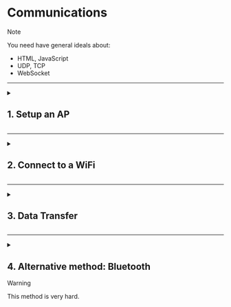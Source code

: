 # Communications

> [!NOTE]
> You need have general ideals about:
> - HTML, JavaScript
> - UDP, TCP
> - WebSocket

---
<details>
  <summary>

  ## 1. Setup an AP
  </summary>

> Setting up an Access Point (AP) with an ESP32 involves configuring the ESP32 to act as a Wi-Fi hotspot. Here's an example using the Arduino IDE and the ESP32 library:

1. **Select the ESP32 Board:**
   Go to "Tools" -> "Board" and select your ESP32 board from the list.

2. **Include Wi-Fi Library:**
   At the beginning of your Arduino sketch, include the Wi-Fi library:
   ```cpp
   #include <WiFi.h>
   ```

3. **Set AP Credentials:**
   Define the SSID and password for your Access Point:
   ```cpp
   const char* ssid = "your_AP_SSID";
   const char* password = "your_AP_PASSWORD";
   ```

4. **Setup Function:**
   In the `setup()` function, initialize serial communication and set up the ESP32 as an Access Point:
   ```cpp
   void setup() {
     Serial.begin(115200);

     // Set up Access Point
     WiFi.softAP(ssid, password);

     Serial.println("Access Point Started");
     Serial.print("IP Address: ");
     Serial.println(WiFi.softAPIP());
   }
   ```

5. **Loop Function (Optional):**
   You can add code in the `loop()` function for any continuous tasks.

6. **Upload and Monitor:**
   Upload the code to your ESP32 by clicking the upload button. Open the Serial Monitor (`Tools` -> `Serial Monitor`) to see the Access Point details.

Here's the complete example:

```cpp
#include <WiFi.h>

const char* ssid = "your_AP_SSID";
const char* password = "your_AP_PASSWORD";

void setup() {
  Serial.begin(115200);

  // Set up Access Point
  WiFi.softAP(ssid, password);

  Serial.println("Access Point Started");
  Serial.print("IP Address: ");
  Serial.println(WiFi.softAPIP());
}

void loop() {
  // Your code here (if needed)
}
```

Replace `"your_AP_SSID"` and `"your_AP_PASSWORD"` with the desired SSID and password for your Access Point. After uploading the code, open the Serial Monitor to see the Access Point details, including the assigned IP address.
</details>

---
<details>
  <summary>

  ## 2. Connect to a WiFi
  </summary>

> Connecting an ESP32 to a Wi-Fi network involves a few steps. Here's a basic example using the Arduino IDE and the ESP32 library. Make sure you have the ESP32 board support installed in your Arduino IDE.

1. **Select the ESP32 Board:**
   Go to "Tools" -> "Board" and select your ESP32 board from the list.

2. **Include Wi-Fi Library:**
   At the beginning of your Arduino sketch, include the Wi-Fi library:
   ```cpp
   #include <WiFi.h>
   ```

3. **Set Wi-Fi Credentials:**
   Define your Wi-Fi network credentials (SSID and password):
   ```cpp
   const char* ssid = "your_SSID";
   const char* password = "your_PASSWORD";
   ```

4. **Setup Function:**
   In the `setup()` function, initialize serial communication and connect to Wi-Fi:
   ```cpp
   void setup() {
     Serial.begin(115200);

     // Connect to Wi-Fi
     WiFi.begin(ssid, password);
     while (WiFi.status() != WL_CONNECTED) {
       delay(1000);
       Serial.println("Connecting to WiFi...");
     }

     Serial.println("Connected to WiFi");
   }
   ```

5. **Loop Function (Optional):**
   You can add code in the `loop()` function for any continuous tasks.

6. **Upload and Monitor:**
   Upload the code to your ESP32 by clicking the upload button. Open the Serial Monitor (`Tools` -> `Serial Monitor`) to see the connection status.

Here's the complete example:

```cpp
#include <WiFi.h>

const char* ssid = "your_SSID";
const char* password = "your_PASSWORD";

void setup() {
  Serial.begin(115200);

  // Connect to Wi-Fi
  WiFi.begin(ssid, password);
  while (WiFi.status() != WL_CONNECTED) {
    delay(1000);
    Serial.println("Connecting to WiFi...");
  }

  Serial.println("Connected to WiFi");
}

void loop() {
  // Your code here (if needed)
}
```

Replace `"your_SSID"` and `"your_PASSWORD"` with your Wi-Fi network credentials. After uploading the code, open the Serial Monitor to see the connection status.
</details>

---
<details>
  <summary>

  ## 3. Data Transfer
  </summary>

> UDP (User Datagram Protocol) and TCP (Transmission Control Protocol) are two of the most widely used protocols in computer networking, providing communication services for different types of applications. Both operate at the transport layer of the Internet Protocol (IP) suite and play crucial roles in facilitating data transfer across networks, but they have distinct characteristics and use cases.
<details>
  <summary>

  ### 3.1. Use UDP Method
  </summary>

**UDP (User Datagram Protocol):**
1. Connectionless: UDP is a connectionless protocol, meaning it does not establish a dedicated connection before sending data. Each packet is sent independently of previous packets.

2. Unreliable: Unlike TCP, UDP does not guarantee reliable data delivery. It does not use acknowledgments or retransmission, so there is no mechanism to ensure that data is received correctly.

3. No flow control: UDP does not implement flow control mechanisms. This can lead to congestion if the sender transmits data at a rate that exceeds the receiver's capacity.

4. No ordered data delivery: UDP does not guarantee the order of delivery. If multiple messages are sent, they may be received out of order by the application layer.

5. Low overhead: Because UDP lacks the reliability and control features of TCP, it has lower overhead. This makes it faster and more suitable for real-time applications where low latency is crucial.

6. Examples of applications: DNS (Domain Name System), DHCP (Dynamic Host Configuration Protocol), streaming media, online gaming, and VoIP (Voice over Internet Protocol) are examples of protocols that use UDP.

> [!WARNING]
> 1. Due to security reasons. Chrome cannot send UDP packages. As a result, this method require a sorce and a sink device.
> 2. The code is untested. But UDP method will have a better result than TCP(WebSocket).

**Code:** https://github.com/sysytwl/web-gamepad-for-esp32


</details>

<details>
  <summary>

  ### 3.2. Use WebSocket(TCP) Method
  </summary>

https://github.com/sysytwl/web-gamepad-for-esp32/tree/UoBRobotics_SumoRobotics_WebSocket
</details>

</details>

---
<details>
  <summary>

  ## 4. Alternative method: Bluetooth
  > [!WARNING]
  > This method is very hard.
  </summary>

1. `void setup()` is a special function in Arduino programming that is called once when the microcontroller starts. It's used for initializing things that only need to be done once.
2. `Serial.begin(115200)` is a function call that initializes the serial communication with a baud rate of 115,200. The serial communication is a way for the microcontroller to send and receive data with an external device like a computer.
</details>